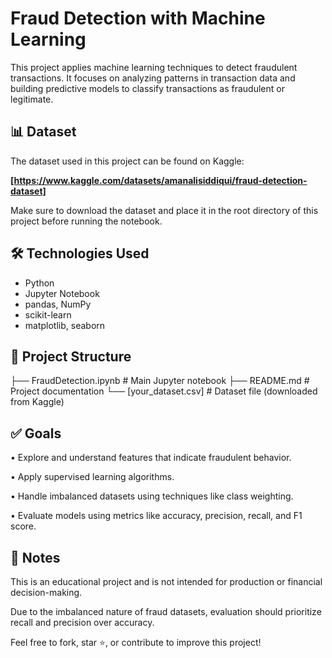 # Fraud Detection with Machine Learning

This project applies machine learning techniques to detect fraudulent transactions. It focuses on analyzing patterns in transaction data and building predictive models to classify transactions as fraudulent or legitimate.

## 📊 Dataset

The dataset used in this project can be found on Kaggle:

**[https://www.kaggle.com/datasets/amanalisiddiqui/fraud-detection-dataset]**

Make sure to download the dataset and place it in the root directory of this project before running the notebook.

## 🛠️ Technologies Used

- Python
- Jupyter Notebook
- pandas, NumPy
- scikit-learn
- matplotlib, seaborn

## 📁 Project Structure

├── FraudDetection.ipynb # Main Jupyter notebook
├── README.md # Project documentation
└── [your_dataset.csv] # Dataset file (downloaded from Kaggle)


## ✅ Goals
  • Explore and understand features that indicate fraudulent behavior.

  • Apply supervised learning algorithms.

  • Handle imbalanced datasets using techniques like class weighting.

  • Evaluate models using metrics like accuracy, precision, recall, and F1 score.

## 📌 Notes
This is an educational project and is not intended for production or financial decision-making.

Due to the imbalanced nature of fraud datasets, evaluation should prioritize recall and precision over accuracy.

Feel free to fork, star ⭐️, or contribute to improve this project!

  
